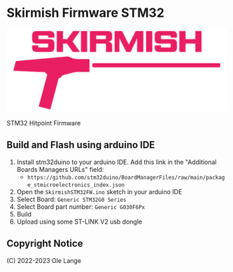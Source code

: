 # Skirmish Firmware STM32

![Skirmish Logo - Showing the Text Skirmish and a phaser](https://raw.githubusercontent.com/skrmsh/skirmish-assets/main/logo/Logo_TextUnderlinedNoBackground.svg)

STM32 Hitpoint Firmware

## Build and Flash using arduino IDE
1. Install stm32duino to your arduino IDE. Add this link in the "Additional Boards Managers URLs" field:
    * `https://github.com/stm32duino/BoardManagerFiles/raw/main/package_stmicroelectronics_index.json`
2. Open the `SkirmishSTM32FW.ino` sketch in your arduino IDE
3. Select Board: `Generic STM32G0 Series`
4. Select Board part number: `Generic G030F6Px`
5. Build
6. Upload using some ST-LINK V2 usb dongle

## Copyright Notice
(C) 2022-2023 Ole Lange
